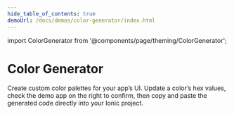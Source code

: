 ```yaml
---
hide_table_of_contents: true
demoUrl: /docs/demos/color-generator/index.html
---
```


import ColorGenerator from '@components/page/theming/ColorGenerator';

# Color Generator

Create custom color palettes for your app’s UI. Update a color’s hex values, check the demo app on the right to confirm, then copy and paste the generated code directly into your Ionic project.

<ColorGenerator />
